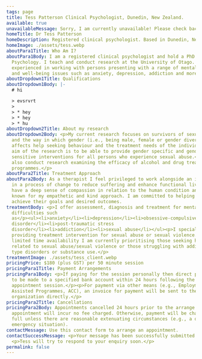 ```yaml
---
tags: page
title: Tess Patterson Clinical Psychologist, Dunedin, New Zealand.
available: true
unavailableMessage: Sorry, I am currently unavailable! Please check back on this website soon.
homeTitle: Dr Tess Patterson
homeDescription: Registered clinical psychologist. Based in Dunedin, New Zealand
homeImage: ./assets/tess.webp
aboutPara1Title: Who Am I?
aboutPara1Body: I am a registered clinical psychologist and hold a PhD in
  Psychology. I teach and conduct research at the University of Otago. I am
  experienced in working with persons presenting with a range of mental health
  and well-being issues such as anxiety, depression, addiction and more.
aboutDropdown1Title: Qualifications
aboutDropdown1Body: |-
  # hi

  > evsrvrt
  >
  > * hey
  > * hey
  > * hu
aboutDropdown2Title: About my research
aboutDropdown2Body: <p>My current research focuses on survivors of sexual abuse
  and the way in which gender (i.e., being male, female or gender diverse)
  affects help seeking behaviour and the treatment needs of the individual. The
  aim of the research is to be able to provide gender specific and gender
  sensitive interventions for all persons who experience sexual abuse.</p><p>I
  also conduct research examining the efficacy of alcohol and drug treatment
  programmes.</p>
aboutPara2Title: Treatment Approach
aboutPara2Body: As a therapist I feel privileged to work alongside an individual
  in a process of change to reduce suffering and enhance functional living. I
  have a deep sense of compassion in relation to the human condition and I am
  known for my empathetic and kind approach. I am committed to helping clients
  achieve their goals and desired outcomes.
treatmentBody: <p>I offer assessment, diagnosis and treatment for mental health
  difficulties such
  as</p><ul><li>anxiety</li><li>depression</li><li>obsessive-compulsive
  disorder</li><li>post-traumatic stress
  disorder</li><li>addiction</li><li>sexual abuse</li></ul><p>I specialise in
  providing treatment intervention for sexual abuse or sexual violence. Due to
  limited time availability I am currently prioritising those seeking help
  related to sexual abuse/sexual violence or those struggling with addictive
  type disorders or substance use.</p>
treatmentImage: ./assets/tess_client.webp
pricingPrice: $180 (plus GST) per 50 minute session
pricingPara1Title: Payment Arrangements
pricingPara1Body: <p>If paying for the session personally then direct payment is
  to be made to a specified bank account within 24 hours following the
  appointment session.</p><p>For payment via other means (e.g., Employment
  Assisted Programmes, ACC), an invoice for payment will be sent to the relevant
  organization directly.</p>
pricingPara2Title: Cancellations
pricingPara2Body: Appointments cancelled 24 hours prior to the arrange
  appointment will incur no fee charged. Otherwise, payment will be charged in
  full unless there are reasonable extenuating circumstances (e.g., a one-off
  emergency situation).
contactMessage: Use this contact form to arrange an appointment.
contactSuccessMessage: <p>Your message has been successfully submitted!</p>
  <p>Tess will try to respond to your enquiry soon.</p>
permalink: false
---
```

